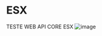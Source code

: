 # ESX
TESTE WEB API CORE ESX
![image](https://user-images.githubusercontent.com/7913583/66013269-f3575d00-e4a0-11e9-95e1-98a2ab2477fc.png)
